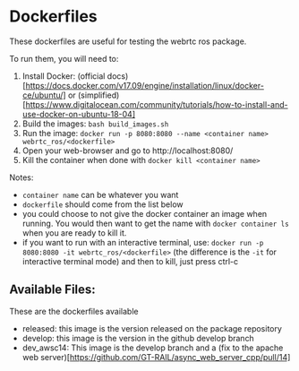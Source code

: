 # Dockerfiles

These dockerfiles are useful for testing the webrtc ros package.

To run them, you will need to:
1. Install Docker: (official docs)[https://docs.docker.com/v17.09/engine/installation/linux/docker-ce/ubuntu/] or (simplified)[https://www.digitalocean.com/community/tutorials/how-to-install-and-use-docker-on-ubuntu-18-04]
2. Build the images: `bash build_images.sh`
3. Run the image: `docker run -p 8080:8080 --name <container name> webrtc_ros/<dockerfile>`
4. Open your web-browser and go to http://localhost:8080/
5. Kill the container when done with `docker kill <container name>`

Notes:
- `container name` can be whatever you want
- `dockerfile` should come from the list below
- you could choose to not give the docker container an image when running. You would then want to get the name with `docker container ls` when you are ready to kill it.
- if you want to run with an interactive terminal, use: `docker run -p 8080:8080 -it webrtc_ros/<dockerfile>` (the difference is the `-it` for interactive terminal mode) and then to kill, just press ctrl-c

## Available Files:
These are the dockerfiles available
- released: this image is the version released on the package repository
- develop: this image is the version in the github develop branch
- dev_awsc14: This image is the develop branch and a (fix to the apache web server)[https://github.com/GT-RAIL/async_web_server_cpp/pull/14]
